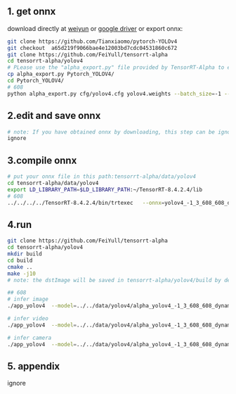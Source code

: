 ## 1. get onnx
download directly at [weiyun](https://share.weiyun.com/3T3mZKBm) or [google driver](https://drive.google.com/drive/folders/1-8phZHkx_Z274UVqgw6Ma-6u5AKmqCOv)
or export onnx:
```bash
git clone https://github.com/Tianxiaomo/pytorch-YOLOv4
git checkout  a65d219f9066bae4e12003bd7cdc04531860c672
git clone https://github.com/FeiYull/tensorrt-alpha
cd tensorrt-alpha/yolov4
# PLease use the "alpha_export.py" file provided by TensorRT-Alpha to export onnx
cp alpha_export.py Pytorch_YOLOV4/
cd Pytorch_YOLOV4/
# 608
python alpha_export.py cfg/yolov4.cfg yolov4.weights --batch_size=-1 --onnx_file_path=alpha_yolov4_-1_3_608_608_dynamic.onnx
```
## 2.edit and save onnx
```bash
# note: If you have obtained onnx by downloading, this step can be ignored
ignore
```
## 3.compile onnx
```bash
# put your onnx file in this path:tensorrt-alpha/data/yolov4
cd tensorrt-alpha/data/yolov4
export LD_LIBRARY_PATH=$LD_LIBRARY_PATH:~/TensorRT-8.4.2.4/lib
# 608
../../../../TensorRT-8.4.2.4/bin/trtexec   --onnx=yolov4_-1_3_608_608_dynamic.onnx   --saveEngine=yolov4_-1_3_608_608_dynamic.trt  --buildOnly --minShapes=input:1x3x608x608 --optShapes=input:4x3x608x608 --maxShapes=input:8x3x608x608
```
## 4.run
```bash
git clone https://github.com/FeiYull/tensorrt-alpha
cd tensorrt-alpha/yolov4
mkdir build
cd build
cmake ..
make -j10
# note: the dstImage will be saved in tensorrt-alpha/yolov4/build by default

## 608
# infer image
./app_yolov4  --model=../../data/yolov4/alpha_yolov4_-1_3_608_608_dynamic.trt --size=608  --batch_size=1  --img=../../data/6406402.jpg  --show --savePath=../

# infer video
./app_yolov4  --model=../../data/yolov4/alpha_yolov4_-1_3_608_608_dynamic.trt --size=608 --batch_size=8  --video=../../data/people.mp4  --show 

# infer camera
./app_yolov4  --model=../../data/yolov4/alpha_yolov4_-1_3_608_608_dynamic.trt --size=608 --batch_size=4  --cam_id=0  --show
```
## 5. appendix
ignore